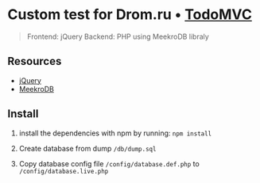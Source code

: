 # Custom test for Drom.ru • [TodoMVC](http://todomvc.com)

> Frontend: jQuery
> Backend: PHP using MeekroDB libraly

## Resources

- [jQuery](https://jquery.com/)
- [MeekroDB](http://meekro.com/)


## Install

1) install the dependencies with npm by running: `npm install`

3) Create database from dump
`/db/dump.sql`

2) Copy database config file `/config/database.def.php` to `/config/database.live.php`
